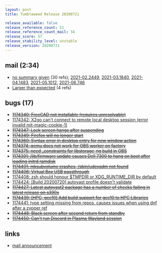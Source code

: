 ```yaml
---
layout: post
title: Tumbleweed Release 20200721

release_available: false
release_reference_count: 51
release_reference_count_mail: 34
release_score: 57
release_stability_level: unstable
release_version: 20200721
---
```


## mail (2:34)

- [no summary given](https://lists.opensuse.org/archives/list/factory@lists.opensuse.org/thread/6LXKDEYAD56FRDF3JBTBGSQUAI2WUKFQ) (30 refs); [2021-02.2449](https://lists.opensuse.org/archives/list/factory@lists.opensuse.org/thread/6LXKDEYAD56FRDF3JBTBGSQUAI2WUKFQ), [2021-03.1840](https://lists.opensuse.org/archives/list/factory@lists.opensuse.org/thread/6LXKDEYAD56FRDF3JBTBGSQUAI2WUKFQ), [2021-04.1483](https://lists.opensuse.org/archives/list/factory@lists.opensuse.org/thread/6LXKDEYAD56FRDF3JBTBGSQUAI2WUKFQ), [2021-05.1012](https://lists.opensuse.org/archives/list/factory@lists.opensuse.org/thread/6LXKDEYAD56FRDF3JBTBGSQUAI2WUKFQ), [2021-06.746](https://lists.opensuse.org/archives/list/factory@lists.opensuse.org/thread/6LXKDEYAD56FRDF3JBTBGSQUAI2WUKFQ)
- [Larger than expected](https://lists.opensuse.org/opensuse-factory/2020-07/msg00394.html) (4 refs)

## bugs (17)

<!--more-->

- ~~[1174340: FreeCAD not installable  (requires unresolvable)](https://bugzilla.opensuse.org/show_bug.cgi?id=1174340)~~
- [1174342: X2go can't connect to remote local desktop session (error invalid mit-magic-cookie-1)](https://bugzilla.opensuse.org/show_bug.cgi?id=1174342)
- ~~[1174347: Lock screen hangs after suspending](https://bugzilla.opensuse.org/show_bug.cgi?id=1174347)~~
- ~~[1174349: Firefox will no longer start](https://bugzilla.opensuse.org/show_bug.cgi?id=1174349)~~
- ~~[1174360: Syntax error in desktop entry for new window action](https://bugzilla.opensuse.org/show_bug.cgi?id=1174360)~~
- ~~[1174374: qemu does not work for OBS worker on factory](https://bugzilla.opensuse.org/show_bug.cgi?id=1174374)~~
- ~~[1174375: need _constraints for libstorage-ng build in OBS](https://bugzilla.opensuse.org/show_bug.cgi?id=1174375)~~
- ~~[1174391: /lib/firmware update causes Dell 7300 to hang on boot after loading initrd ramdisk](https://bugzilla.opensuse.org/show_bug.cgi?id=1174391)~~
- ~~[1174401: mksubvolume crashes, /sbin/udevadm not found](https://bugzilla.opensuse.org/show_bug.cgi?id=1174401)~~
- ~~[1174406: Virtual Box USB passthrough](https://bugzilla.opensuse.org/show_bug.cgi?id=1174406)~~
- [1174408: zsh should honour $TMPDIR or XDG_RUNTIME_DIR by default](https://bugzilla.opensuse.org/show_bug.cgi?id=1174408)
- [1174424: \[Build 20200720\] autoyast profile doesn't validate](https://bugzilla.opensuse.org/show_bug.cgi?id=1174424)
- ~~[1174427: Latest autoyast2 package has a number of checks failing in latest release on s390x](https://bugzilla.opensuse.org/show_bug.cgi?id=1174427)~~
- ~~[1174439: \[HPC, gcc10\] Add build support for gcc10 to HPC Libraries](https://bugzilla.opensuse.org/show_bug.cgi?id=1174439)~~
- [1174441: type setting missing from repos, causes issues when using dnf after a zypper ref](https://bugzilla.opensuse.org/show_bug.cgi?id=1174441)
- ~~[1174448: Black screen after second return from standby](https://bugzilla.opensuse.org/show_bug.cgi?id=1174448)~~
- ~~[1174450: Can't run Discord in Plasma Wayland session](https://bugzilla.opensuse.org/show_bug.cgi?id=1174450)~~



## links

- [mail announcement](https://lists.opensuse.org/archives/list/factory@lists.opensuse.org/thread/6LXKDEYAD56FRDF3JBTBGSQUAI2WUKFQ)
